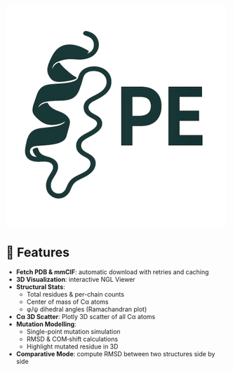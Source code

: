 ![logo](images/logo.png)
# 🚀 Features

- **Fetch PDB & mmCIF**: automatic download with retries and caching  
- **3D Visualization**: interactive NGL Viewer  
- **Structural Stats**:  
  - Total residues & per-chain counts  
  - Center of mass of Cα atoms  
  - φ/ψ dihedral angles (Ramachandran plot)  
- **Cα 3D Scatter**: Plotly 3D scatter of all Cα atoms  
- **Mutation Modelling**:  
  - Single-point mutation simulation  
  - RMSD & COM‑shift calculations  
  - Highlight mutated residue in 3D  
- **Comparative Mode**: compute RMSD between two structures side by side  

